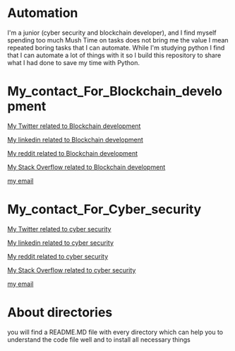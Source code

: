 # Automation
  I'm a junior (cyber security and blockchain developer), and I find myself spending too much Mush Time on tasks does not bring me the value I mean repeated boring tasks that I can automate. While I'm studying python I find that I can automate a lot of things with it 
so I build this repository to share what I had done to save my time with Python.

# My_contact_For_Blockchain_development
[My Twitter related to Blockchain development](https://twitter.com/Mohammedtb_)

[My linkedin related to Blockchain development]()

[My reddit related to Blockchain development](https://www.reddit.com/user/MohammedTbb)

[My Stack Overflow related to Blockchain development](https://stackoverflow.com/users/18767021/mohammed-tb)

[my email](mailto:Mohammed.Tiba@hotmail.com)

# My_contact_For_Cyber_security
[My Twitter related to cyber security](https://twitter.com/MohammedTbb2)

[My linkedin related to cyber security]()

[My reddit related to cyber security](https://www.reddit.com/user/Mohammedtbb2)

[My Stack Overflow related to cyber security](https://stackoverflow.com/users/18767176/mohammed-tbb)

[my email](mailto:Mohammed.tiba2@hotmail.com)

# About directories
you will find a README.MD file with every directory which can help you to understand the code file well and to install all necessary things 
